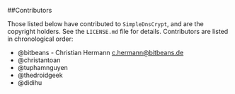 ##Contributors

Those listed below have contributed to `SimpleDnsCrypt`, and are the copyright holders. See the `LICENSE.md` file for details. Contributors are listed in chronological order:

 * @bitbeans - Christian Hermann <c.hermann@bitbeans.de>
 * @christantoan
 * @tuphamnguyen
 * @thedroidgeek
 * @didihu
